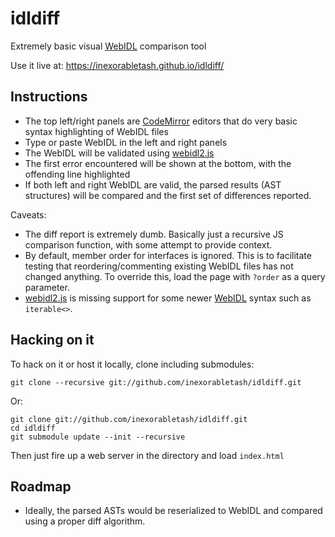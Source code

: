 # idldiff
Extremely basic visual [WebIDL](heycam.github.io/webidl/) comparison tool

Use it live at: https://inexorabletash.github.io/idldiff/

## Instructions

* The top left/right panels are [CodeMirror](http://codemirror.net/) editors that do very basic 
  syntax highlighting of WebIDL files
* Type or paste WebIDL in the left and right panels
* The WebIDL will be validated using [webidl2.js](https://github.com/darobin/webidl2.js/)
* The first error encountered will be shown at the bottom, with the offending line highlighted
* If both left and right WebIDL are valid, the parsed results (AST structures) will be compared
  and the first set of differences reported. 
  
Caveats:

* The diff report is extremely dumb. Basically just a recursive JS comparison function, with
  some attempt to provide context.
* By default, member order for interfaces is ignored. This is to facilitate testing that
  reordering/commenting existing WebIDL files has not changed anything. To override this,
  load the page with `?order` as a query parameter.
* [webidl2.js](https://github.com/darobin/webidl2.js/) is missing support for some newer
  [WebIDL](heycam.github.io/webidl/) syntax such as `iterable<>`.

## Hacking on it

To hack on it or host it locally, clone including submodules:

    git clone --recursive git://github.com/inexorabletash/idldiff.git
  
Or:

    git clone git://github.com/inexorabletash/idldiff.git
    cd idldiff
    git submodule update --init --recursive

Then just fire up a web server in the directory and load `index.html`

## Roadmap

* Ideally, the parsed ASTs would be reserialized to WebIDL and compared using a proper diff algorithm.
